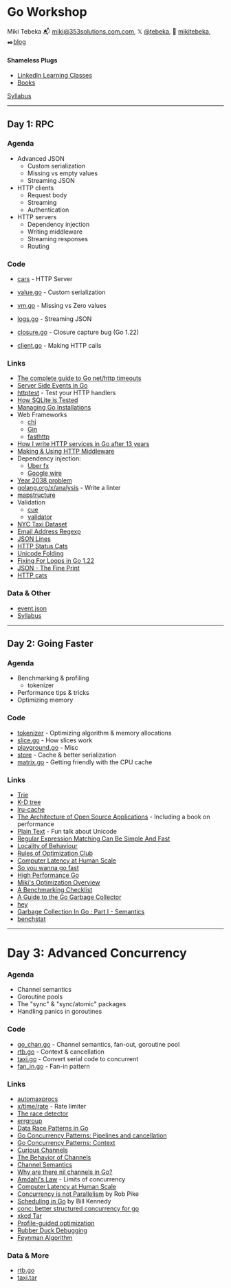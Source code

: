 # Go Workshop

Miki Tebeka
📬 [miki@353solutions.com.com](mailto:miki@353solutions.com), 𝕏 [@tebeka](https://twitter.com/tebeka), 👨 [mikitebeka](https://www.linkedin.com/in/mikitebeka/), ✒️[blog](https://www.ardanlabs.com/blog/)

#### Shameless Plugs

- [LinkedIn Learning Classes](https://www.linkedin.com/learning/instructors/miki-tebeka)
- [Books](https://pragprog.com/search/?q=miki+tebeka)

[Syllabus](_extra/syllabus.pdf)


---

## Day 1: RPC

### Agenda

- Advanced JSON
    - Custom serialization
    - Missing vs empty values
    - Streaming JSON
- HTTP clients
    - Request body
    - Streaming
    - Authentication
- HTTP servers
    - Dependency injection
    - Writing middleware
    - Streaming responses
    - Routing


### Code


- [cars](cars/) - HTTP Server

- [value.go](value/value.go) - Custom serialization
- [vm.go](vm/vm.go) - Missing vs Zero values
- [logs.go](logs/logs.go) - Streaming JSON
- [closure.go](closure/closure.go) - Closure capture bug (Go 1.22)
- [client.go](events/client.go) - Making HTTP calls

### Links

- [The complete guide to Go net/http timeouts](https://blog.cloudflare.com/the-complete-guide-to-golang-net-http-timeouts/)
- [Server Side Events in Go](https://medium.com/@rian.eka.cahya/server-sent-event-sse-with-go-10592d9c2aa1)
- [httptest](https://pkg.go.dev/net/http/httptest) - Test your HTTP handlers
- [How SQLite is Tested](https://www.sqlite.org/testing.html)
- [Managing Go Installations](https://go.dev/doc/manage-install)
- Web Frameworks
    - [chi](https://go-chi.io/)
    - [Gin](https://gin-gonic.com/)
    - [fasthttp](https://github.com/valyala/fasthttp)
- [How I write HTTP services in Go after 13 years](https://grafana.com/blog/2024/02/09/how-i-write-http-services-in-go-after-13-years/)
- [Making & Using HTTP Middleware](https://www.alexedwards.net/blog/making-and-using-middleware)
- Dependency injection:
    - [Uber fx](https://github.com/uber-go/fx)
    - [Google wire](https://github.com/google/wire)
- [Year 2038 problem](https://en.wikipedia.org/wiki/Year_2038_problem)
- [golang.org/x/analysis](https://pkg.go.dev/golang.org/x/tools/go/analysis) - Write a linter
- [mapstructure](https://pkg.go.dev/github.com/mitchellh/mapstructure#example-Decode)
- Validation
    - [cue](https://cuelang.org/docs/introduction/)
    - [validator](https://github.com/go-playground/validator)
- [NYC Taxi Dataset](https://www.nyc.gov/site/tlc/about/tlc-trip-record-data.page)
- [Email Address Regexp](https://emailregex.com/index.html)
- [JSON Lines](https://jsonlines.org/)
- [HTTP Status Cats](https://http.cat/)
- [Unicode Folding](https://www.unicode.org/L2/L2000/00261-tr25-0d1.html)
- [Fixing For Loops in Go 1.22](https://go.dev/blog/loopvar-preview)
- [JSON - The Fine Print](https://www.ardanlabs.com/blog/2024/10/json-the-fine-print-part-1.html)
- [HTTP cats](https://http.cat/)

### Data & Other

- [event.json](_extra/event.json)
- [Syllabus](_extra/syllabus.pdf)

---
## Day 2: Going Faster

### Agenda

- Benchmarking & profiling
    - tokenizer
- Performance tips & tricks
- Optimizing memory

### Code

- [tokenizer](tokenizer) - Optimizing algorithm & memory allocations
- [slice.go](slice/slice.go) - How slices work
- [playground.go](playground/playground.go) - Misc
- [store](store) - Cache & better serialization
- [matrix.go](matrix/matrix.go) - Getting friendly with the CPU cache

### Links

- [Trie](https://en.wikipedia.org/wiki/Trie)
- [K-D tree](https://en.wikipedia.org/wiki/K-d_tree)
- [lru-cache](https://pkg.go.dev/github.com/hashicorp/golang-lru/v2)
- [The Architecture of Open Source Applications](https://aosabook.org/en/) - Including a book on performance
- [Plain Text](https://www.youtube.com/watch?v=4mRxIgu9R70) - Fun talk about Unicode
- [Regular Expression Matching Can Be Simple And Fast](https://swtch.com/~rsc/regexp/regexp1.html)
- [Locality of Behaviour](https://htmx.org/essays/locality-of-behaviour/)
- [Rules of Optimization Club](https://wiki.c2.com/?RulesOfOptimizationClub)
- [Computer Latency at Human Scale](https://twitter.com/jordancurve/status/1108475342468120576)
- [So you wanna go fast](https://www.slideshare.net/TylerTreat/so-you-wanna-go-fast-80300458)
- [High Performance Go](https://dave.cheney.net/high-performance-go-workshop/gophercon-2019.html)
- [Miki's Optimization Overview](_extra/optimize.md)
- [A Benchmarking Checklist](https://www.brendangregg.com/blog/2018-06-30/benchmarking-checklist.html)
- [A Guide to the Go Garbage Collector](https://tip.golang.org/doc/gc-guide)
- [hey](https://github.com/rakyll/hey)
- [Garbage Collection In Go : Part I - Semantics](https://www.ardanlabs.com/blog/2018/12/garbage-collection-in-go-part1-semantics.html)
- [benchstat](https://pkg.go.dev/golang.org/x/perf/cmd/benchstat)

---

# Day 3: Advanced Concurrency

### Agenda

- Channel semantics
- Goroutine pools
- The "sync" & "sync/atomic" packages
- Handling panics in goroutines

### Code


- [go_chan.go](go_chan/go_chan.go) - Channel semantics, fan-out, goroutine pool
- [rtb.go](rtb/rtb.go) - Context & cancellation
- [taxi.go](taxi/taxi.go) - Convert serial code to concurrent
- [fan_in.go](fan_in/fan_in.go) - Fan-in pattern

### Links

- [automaxprocs](https://pkg.go.dev/go.uber.org/automaxprocs@v1.6.0/maxprocs)
- [x/time/rate](https://pkg.go.dev/golang.org/x/time/rate) - Rate limiter
- [The race detector](https://go.dev/doc/articles/race_detector)
- [errgroup](https://pkg.go.dev/golang.org/x/sync/errgroup)
- [Data Race Patterns in Go](https://eng.uber.com/data-race-patterns-in-go/)
- [Go Concurrency Patterns: Pipelines and cancellation](https://go.dev/blog/pipelines)
- [Go Concurrency Patterns: Context](https://go.dev/blog/context)
- [Curious Channels](https://dave.cheney.net/2013/04/30/curious-channels)
- [The Behavior of Channels](https://www.ardanlabs.com/blog/2017/10/the-behavior-of-channels.html)
- [Channel Semantics](https://www.353solutions.com/channel-semantics)
- [Why are there nil channels in Go?](https://medium.com/justforfunc/why-are-there-nil-channels-in-go-9877cc0b2308)
- [Amdahl's Law](https://en.wikipedia.org/wiki/Amdahl%27s_law) - Limits of concurrency
- [Computer Latency at Human Scale](https://twitter.com/jordancurve/status/1108475342468120576/photo/1)
- [Concurrency is not Parallelism](https://www.youtube.com/watch?v=cN_DpYBzKso) by Rob Pike
- [Scheduling in Go](https://www.ardanlabs.com/blog/2018/08/scheduling-in-go-part2.html) by Bill Kennedy
- [conc: better structured concurrency for go](https://github.com/sourcegraph/conc)
- [xkcd Tar](https://xkcd.com/1168/)
- [Profile-guided optimization](https://go.dev/doc/pgo)
- [Rubber Duck Debugging](https://en.wikipedia.org/wiki/Rubber_duck_debugging)
- [Feynman Algorithm](https://wiki.c2.com/?FeynmanAlgorithm)


### Data & More

- [rtb.go](_extra/rtb.go)
- [taxi.tar](https://storage.googleapis.com/353solutions/c/data/taxi.tar)
